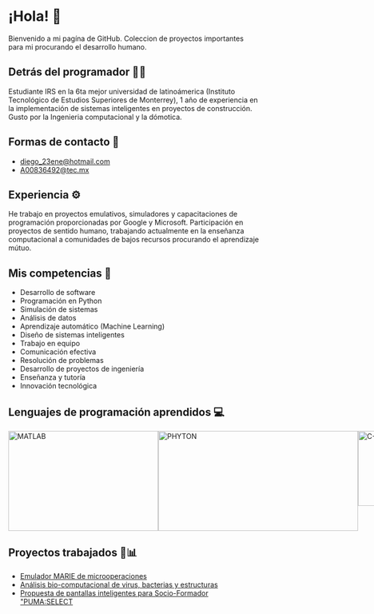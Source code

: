 #  ¡Hola! 👋
 Bienvenido a mi pagína de GitHub. Coleccion de proyectos importantes para mi procurando el desarrollo humano.

## Detrás del programador 👨‍💻 
Estudiante IRS en la 6ta mejor universidad de latinoámerica (Instituto Tecnológico de Estudios Superiores de Monterrey), 1 año de experiencia en la implementación de sistemas inteligentes en proyectos de construcción. Gusto por la Ingenieria computacional y la dómotica.

## Formas de contacto 📱
- diego_23ene@hotmail.com
- A00836492@tec.mx


## Experiencia ⚙️
He trabajo en proyectos emulativos, simuladores y capacitaciones de programación proporcionadas por Google y Microsoft.
Participación en proyectos de sentido humano, trabajando actualmente en la enseñanza computacional a comunidades de bajos recursos procurando el aprendizaje mútuo.

## Mis competencias 🚩
- Desarrollo de software
- Programación en Python
- Simulación de sistemas
- Análisis de datos
- Aprendizaje automático (Machine Learning)
- Diseño de sistemas inteligentes
- Trabajo en equipo
- Comunicación efectiva
- Resolución de problemas
- Desarrollo de proyectos de ingeniería
- Enseñanza y tutoría
- Innovación tecnológica

## Lenguajes de programación aprendidos 💻
<div style="display: flex; justify-content: space-between;">
    <img src="https://recluit.com/WP-Blog/wp-content/uploads/2020/07/Matlab-historia-recluit.png" alt="MATLAB" width="300" height="200">
    <img src="https://programacion.net/files/article/20160603020635_python-logo.png" alt="PHYTON" width="400" height="200">
    <img src="https://conclase.net/imagen/c/curso/C++logo.svg" alt="C++" width="150" height="150">
</div>

## Proyectos trabajados 💼📊
- [Emulador MARIE de microoperaciones](https://github.com/DiegoLopezitesm/test/blob/main/A00836492_EV1.py)
- [Análisis bio-computacional de virus, bacterias y estructuras](https://github.com/DiegoLopezitesm/test/blob/main/ev02.Rmd)
- [Propuesta de pantallas inteligentes para Socio-Formador "PUMA:SELECT](https://github.com/DiegoLopezitesm/test/blob/main/EQUIPO2_ONEPAGE.pdf)




